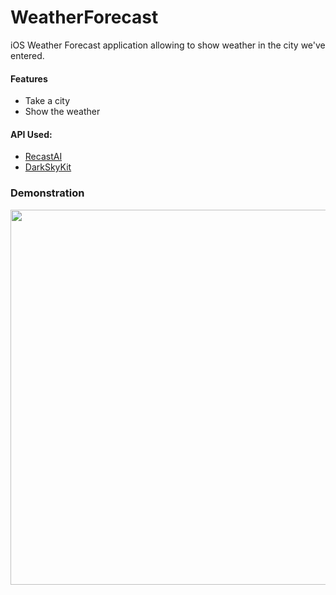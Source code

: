 # WeatherForecast
iOS Weather Forecast application allowing to show weather in the city we've entered.

#### Features
- Take a city
- Show the weather

#### API Used:
- [RecastAI](https://cai.tools.sap/)
- [DarkSkyKit](https://darksky.net/dev/docs)

### Demonstration
<p align="center">
<img src="demo.gif" height=600>
</p>
